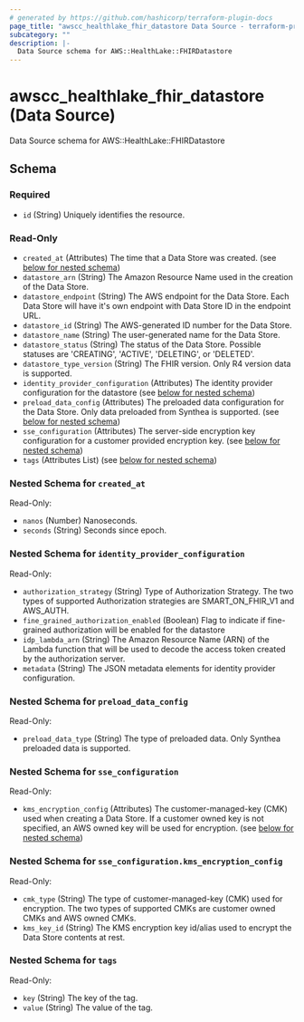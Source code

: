 ```yaml
---
# generated by https://github.com/hashicorp/terraform-plugin-docs
page_title: "awscc_healthlake_fhir_datastore Data Source - terraform-provider-awscc"
subcategory: ""
description: |-
  Data Source schema for AWS::HealthLake::FHIRDatastore
---
```


# awscc_healthlake_fhir_datastore (Data Source)

Data Source schema for AWS::HealthLake::FHIRDatastore



<!-- schema generated by tfplugindocs -->
## Schema

### Required

- `id` (String) Uniquely identifies the resource.

### Read-Only

- `created_at` (Attributes) The time that a Data Store was created. (see [below for nested schema](#nestedatt--created_at))
- `datastore_arn` (String) The Amazon Resource Name used in the creation of the Data Store.
- `datastore_endpoint` (String) The AWS endpoint for the Data Store. Each Data Store will have it's own endpoint with Data Store ID in the endpoint URL.
- `datastore_id` (String) The AWS-generated ID number for the Data Store.
- `datastore_name` (String) The user-generated name for the Data Store.
- `datastore_status` (String) The status of the Data Store. Possible statuses are 'CREATING', 'ACTIVE', 'DELETING', or 'DELETED'.
- `datastore_type_version` (String) The FHIR version. Only R4 version data is supported.
- `identity_provider_configuration` (Attributes) The identity provider configuration for the datastore (see [below for nested schema](#nestedatt--identity_provider_configuration))
- `preload_data_config` (Attributes) The preloaded data configuration for the Data Store. Only data preloaded from Synthea is supported. (see [below for nested schema](#nestedatt--preload_data_config))
- `sse_configuration` (Attributes) The server-side encryption key configuration for a customer provided encryption key. (see [below for nested schema](#nestedatt--sse_configuration))
- `tags` (Attributes List) (see [below for nested schema](#nestedatt--tags))

<a id="nestedatt--created_at"></a>
### Nested Schema for `created_at`

Read-Only:

- `nanos` (Number) Nanoseconds.
- `seconds` (String) Seconds since epoch.


<a id="nestedatt--identity_provider_configuration"></a>
### Nested Schema for `identity_provider_configuration`

Read-Only:

- `authorization_strategy` (String) Type of Authorization Strategy. The two types of supported Authorization strategies are SMART_ON_FHIR_V1 and AWS_AUTH.
- `fine_grained_authorization_enabled` (Boolean) Flag to indicate if fine-grained authorization will be enabled for the datastore
- `idp_lambda_arn` (String) The Amazon Resource Name (ARN) of the Lambda function that will be used to decode the access token created by the authorization server.
- `metadata` (String) The JSON metadata elements for identity provider configuration.


<a id="nestedatt--preload_data_config"></a>
### Nested Schema for `preload_data_config`

Read-Only:

- `preload_data_type` (String) The type of preloaded data. Only Synthea preloaded data is supported.


<a id="nestedatt--sse_configuration"></a>
### Nested Schema for `sse_configuration`

Read-Only:

- `kms_encryption_config` (Attributes) The customer-managed-key (CMK) used when creating a Data Store. If a customer owned key is not specified, an AWS owned key will be used for encryption. (see [below for nested schema](#nestedatt--sse_configuration--kms_encryption_config))

<a id="nestedatt--sse_configuration--kms_encryption_config"></a>
### Nested Schema for `sse_configuration.kms_encryption_config`

Read-Only:

- `cmk_type` (String) The type of customer-managed-key (CMK) used for encryption. The two types of supported CMKs are customer owned CMKs and AWS owned CMKs.
- `kms_key_id` (String) The KMS encryption key id/alias used to encrypt the Data Store contents at rest.



<a id="nestedatt--tags"></a>
### Nested Schema for `tags`

Read-Only:

- `key` (String) The key of the tag.
- `value` (String) The value of the tag.


